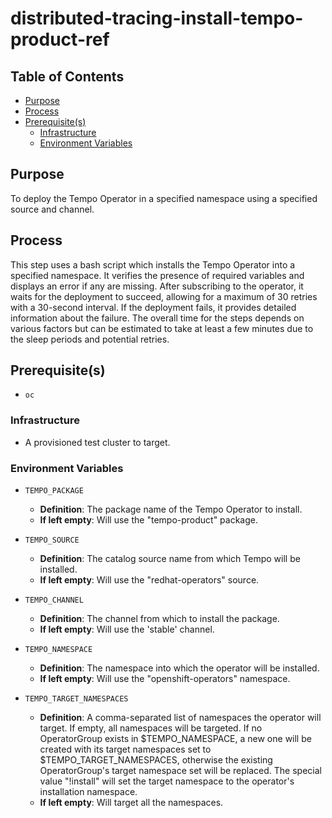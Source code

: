 # distributed-tracing-install-tempo-product-ref<!-- omit from toc -->

## Table of Contents<!-- omit from toc -->
- [Purpose](#purpose)
- [Process](#process)
- [Prerequisite(s)](#prerequisites)
  - [Infrastructure](#infrastructure)
  - [Environment Variables](#environment-variables)

## Purpose

To deploy the Tempo Operator in a specified namespace using a specified source and channel.

## Process

This step uses a bash script which installs the Tempo Operator into a specified namespace. It verifies the presence of required variables and displays an error if any are missing. After subscribing to the operator, it waits for the deployment to succeed, allowing for a maximum of 30 retries with a 30-second interval. If the deployment fails, it provides detailed information about the failure. The overall time for the steps depends on various factors but can be estimated to take at least a few minutes due to the sleep periods and potential retries.

## Prerequisite(s)
- `oc`
  
### Infrastructure

- A provisioned test cluster to target.

### Environment Variables

- `TEMPO_PACKAGE`
  - **Definition**: The package name of the Tempo Operator to install.
  - **If left empty**: Will use the "tempo-product" package.

- `TEMPO_SOURCE`
  - **Definition**: The catalog source name from which Tempo will be installed.
  - **If left empty**: Will use the "redhat-operators" source.

- `TEMPO_CHANNEL`
  - **Definition**: The channel from which to install the package.
  - **If left empty**: Will use the 'stable' channel.

- `TEMPO_NAMESPACE`
  - **Definition**: The namespace into which the operator will be installed.
  - **If left empty**: Will use the "openshift-operators" namespace.

- `TEMPO_TARGET_NAMESPACES`
  - **Definition**: A comma-separated list of namespaces the operator will target. If empty, all namespaces will be targeted. If no OperatorGroup exists in $TEMPO_NAMESPACE, a new one will be created with its target namespaces set to $TEMPO_TARGET_NAMESPACES, otherwise the existing OperatorGroup's target namespace set will be replaced. The special value "!install" will set the target namespace to the operator's installation namespace.
  - **If left empty**: Will target all the namespaces.

